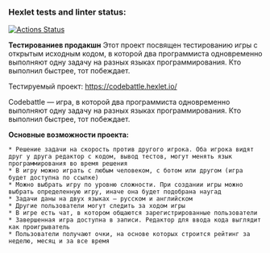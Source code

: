 ### Hexlet tests and linter status:
[![Actions Status](https://github.com/TasamayaNatalia/qa-engineer-project-85/actions/workflows/hexlet-check.yml/badge.svg)](https://github.com/TasamayaNatalia/qa-engineer-project-85/actions)

**Тестированиев продакшн**
Этот проект посвящен тестированию игры с открытым исходным кодом, в которой два программиста одновременно выполняют одну задачу на разных языках программирования. Кто выполнил быстрее, тот побеждает.

Тестируемый проект: https://codebattle.hexlet.io/

Codebattle — игра, в которой два программиста одновременно выполняют одну задачу на разных языках программирования. Кто выполнил быстрее, тот побеждает.

**Основные возможности проекта:**

    * Решение задачи на скорость против другого игрока. Оба игрока видят друг у друга редактор с кодом, вывод тестов, могут менять язык программирования во время решения
    * В игру можно играть с любым человеком, с ботом или другом (игра будет доступна по ссылке)
    * Можно выбрать игру по уровню сложности. При создании игры можно выбрать определенную игру, иначе она будет подобрана наугад
    * Задачи даны на двух языках — русском и английском
    * Другие пользователи могут следить за ходом игры
    * В игре есть чат, в котором общаются зарегистрированные пользователи
    * Завершенная игра доступна в записи. Редактор для ввода кода выглядит как проигрыватель
    * Пользователи получают очки, на основе которых строится рейтинг за неделю, месяц и за все время
